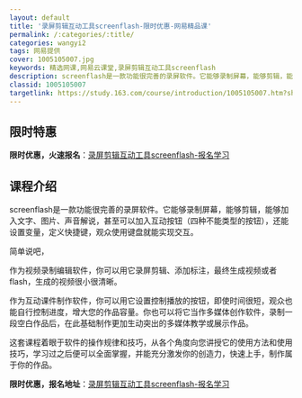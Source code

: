 ```yaml
---
layout: default
title: '录屏剪辑互动工具screenflash-限时优惠-网易精品课'
permalink: /:categories/:title/
categories: wangyi2
tags: 网易提供
cover: 1005105007.jpg
keywords: 精选网课,网易云课堂,录屏剪辑互动工具screenflash
description: screenflash是一款功能很完善的录屏软件。它能够录制屏幕，能够剪辑，能够加入文字、图片、声音解说，甚至可以加入互
classid: 1005105007
targetlink: https://study.163.com/course/introduction/1005105007.htm?share=1&shareId=1025206652&utm_campaign=share&utm_medium=iphoneShare&utm_source=&utm_u=1025206652
---
```


## 限时特惠

**限时优惠，火速报名**：[录屏剪辑互动工具screenflash-报名学习](https://study.163.com/course/introduction/1005105007.htm?share=1&shareId=1025206652&utm_campaign=share&utm_medium=iphoneShare&utm_source=&utm_u=1025206652)

## 课程介绍

screenflash是一款功能很完善的录屏软件。它能够录制屏幕，能够剪辑，能够加入文字、图片、声音解说，甚至可以加入互动按钮（四种不能类型的按钮），还能设置变量，定义快捷键，观众使用键盘就能实现交互。

简单说吧，

作为视频录制编辑软件，你可以用它录屏剪辑、添加标注，最终生成视频或者flash，生成的视频很小很清晰。

作为互动课件制作软件，你可以用它设置控制播放的按钮，即使时间很短，观众也能自行控制进度，增大您的作品容量。你也可以将它当作多媒体创作软件，录制一段空白作品后，在此基础制作更加生动突出的多媒体教学或展示作品。

这套课程着眼于软件的操作规律和技巧，从各个角度向您讲授它的使用方法和使用技巧，学习过之后便可以全面掌握，并能充分激发你的创造力，快速上手，制作属于你的作品。

**限时优惠，报名地址**：[录屏剪辑互动工具screenflash-报名学习](https://study.163.com/course/introduction/1005105007.htm?share=1&shareId=1025206652&utm_campaign=share&utm_medium=iphoneShare&utm_source=&utm_u=1025206652)


